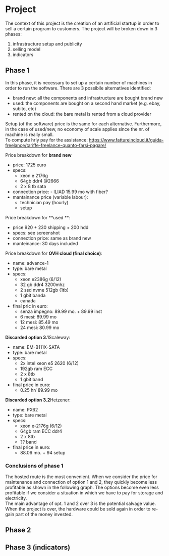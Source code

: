 # Project 

The context of this project is the creation of an artificial startup in order to sell a certain program to customers. The project will be broken down in 3 phases:
1. infrastructure setup and publicity
2. selling model 
3. indicators

## Phase 1

 In this phase, it is necessary to set up a certain number of machines in order to run the software. There are 3 possibile alternatives identified:
 - brand new: all the components and infrastructure are bought brand new
 - used: the components are bought on a second hand market (e.g. ebay, subito, etc)
 - rented on the cloud: the bare metal is rented from a cloud provider 
 
Setup (of the software) price is the same for each alternative. Furthermore, in the case of used/new, no economy of scale applies since the nr. of machine is really small. \
To compute hrly pay for the assistance: https://www.fattureincloud.it/guida-freelance/tariffe-freelance-quanto-farsi-pagare/

Price breakdown for **brand new**
   - price: 1725 euro
   - specs:
     - xeon e 2176g
     - 64gb ddr4 @2666
     - 2 x 8 tb sata 
   - connection price:
    - ILIAD 15.99 mo with fiber?
   - mantainance price (variable labour):
      - technician pay (hourly)
      - setup

Price breakdown for **used **:
  - price 920 + 230 shipping + 200 hdd
  - specs: see screenshot
  - connection price: same as brand new
  - manteinance: 30 days included 

Price breakdown for **OVH cloud (final choice)**: 
  - name: advance-1
  - type: bare metal
  - specs:
    - xeon e2386g (6/12)
    - 32 gb ddr4 3200mhz
    - 2 ssd nvme 512gb (1tb)
    - 1 gbit banda 
    - canada
  - final pric in euro: 
    - senza impegno: 89.99 mo. + 89.99 inst
    - 6 mesi: 89.99 mo
    - 12 mesi: 85.49 mo
    - 24 mesi: 80.99 mo

**Discarded option 3.1**Scaleway:
  - name: EM-B111X-SATA
  - type: bare metal
  - specs:
    - 2x intel xeon e5 2620 (6/12)
    - 192gb ram ECC
    - 2 x 8tb
    - 1 gbit band
  - final price in euro:
    - 0.25 hr/ 89.99 mo

**Discarded option 3.2**Hetzener:
  - name: PX62
  - type: bare metal
  - specs:
    - xeon e-2176g (6/12)
    - 64gb ram ECC ddr4
    - 2 x 8tb
    - ?? band
  - final price in euro:
    - 88.06 mo. + 94 setup

### Conclusions of phase 1

The hosted route is the most convenient. When we consider the price for maintenance and connection of option 1 and 2, they quickly become less profitable as shown in the following graph. The options become even less profitable if we consider a situation in which we have to pay for storage and electricity. \
The main advantage of opt. 1 and 2 over 3 is the potential salvage value. When the project is over, the hardware could be sold again in order to re-gain part of the money invested. 

## Phase 2 

## Phase 3 (indicators)
